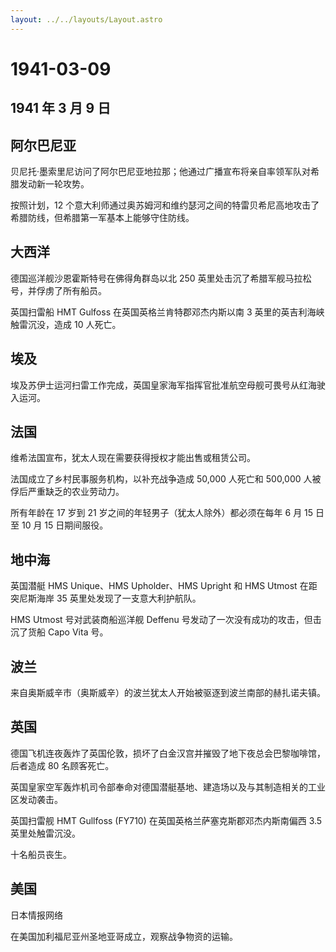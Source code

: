 ```yaml
---
layout: ../../layouts/Layout.astro
---
```


# 1941-03-09

## 1941 年 3 月 9 日

## 阿尔巴尼亚

贝尼托·墨索里尼访问了阿尔巴尼亚地拉那；他通过广播宣布将亲自率领军队对希腊发动新一轮攻势。

按照计划，12
个意大利师通过奥苏姆河和维约瑟河之间的特雷贝希尼高地攻击了希腊防线，但希腊第一军基本上能够守住防线。

## 大西洋

德国巡洋舰沙恩霍斯特号在佛得角群岛以北 250
英里处击沉了希腊军舰马拉松号，并俘虏了所有船员。

英国扫雷船 HMT Gulfoss 在英国英格兰肯特郡邓杰内斯以南 3
英里的英吉利海峡触雷沉没，造成 10 人死亡。

## 埃及

埃及苏伊士运河扫雷工作完成，英国皇家海军指挥官批准航空母舰可畏号从红海驶入运河。

## 法国

维希法国宣布，犹太人现在需要获得授权才能出售或租赁公司。

法国成立了乡村民事服务机构，以补充战争造成 50,000 人死亡和 500,000
人被俘后严重缺乏的农业劳动力。

所有年龄在 17 岁到 21 岁之间的年轻男子（犹太人除外）都必须在每年 6 月 15
日至 10 月 15 日期间服役。

## 地中海

英国潜艇 HMS Unique、HMS Upholder、HMS Upright 和 HMS Utmost
在距突尼斯海岸 35 英里处发现了一支意大利护航队。

HMS Utmost 号对武装商船巡洋舰 Deffenu
号发动了一次没有成功的攻击，但击沉了货船 Capo Vita 号。

## 波兰

来自奥斯威辛市（奥斯威辛）的波兰犹太人开始被驱逐到波兰南部的赫扎诺夫镇。

## 英国

德国飞机连夜轰炸了英国伦敦，损坏了白金汉宫并摧毁了地下夜总会巴黎咖啡馆，后者造成
80 名顾客死亡。

英国皇家空军轰炸机司令部奉命对德国潜艇基地、建造场以及与其制造相关的工业区发动袭击。

英国扫雷舰 HMT Gullfoss (FY710) 在英国英格兰萨塞克斯郡邓杰内斯南偏西 3.5
英里处触雷沉没。

十名船员丧生。

## 美国

日本情报网络

在美国加利福尼亚州圣地亚哥成立，观察战争物资的运输。
